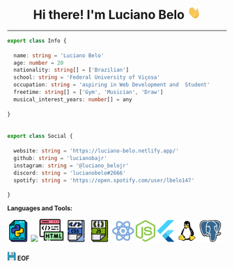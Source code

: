 <h1 align="center"> Hi there! I'm Luciano Belo <img height="30" src=".github/wave.gif"></h1>

---

```ts
export class Info {

  name: string = 'Luciano Belo'
  age: number = 20
  nationality: string[] = ['Brazilian']
  school: string = 'Federal University of Viçosa'
  occupation: string = 'aspiring in Web Development and  Student'
  freetime: string[] = ['Gym', 'Musician', 'Draw']
  musical_interest_years: number[] = any

}


export class Social {

  website: string = 'https://luciano-belo.netlify.app/'
  github: string = 'lucianobajr'
  instagram: string = '@luciano_belojr'
  discord: string = 'lucianobelo#2666'
  spotify: string = 'https://open.spotify.com/user/lbelo147'

}
```

**Languages and Tools:** 

<code><img height="50" src=".github/python.svg"></code>
<code><img height="50" src="https://image.flaticon.com/icons/svg/1628/1628182.svg"></code>
<code><img height="55" src="./.github/html.svg"></code>
<code><img height="50" src="./.github/css.svg"></code>
<code><img height="50" src="./.github/javascript.svg"></code>
<code><img height="50" src="./.github/react.svg"></code>
<code><img height="50" src="./.github/nodejs.svg"></code>
<code><img height="50" src="./.github/flutter.svg"></code>
<code><img height="50" src="./.github/linux-1.svg"></code>
<code><img height="50" src="./.github/postgresql.svg"></code>

#### <img height="20" src="./.github/save.svg"> EOF
